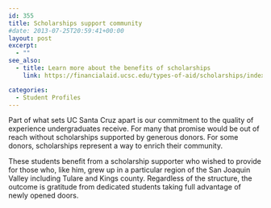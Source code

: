 ```yaml
---
id: 355
title: Scholarships support community
#date: 2013-07-25T20:59:41+00:00
layout: post
excerpt:
  - ""
see_also:
  - title: Learn more about the benefits of scholarships
    link: https://financialaid.ucsc.edu/types-of-aid/scholarships/index.html

categories:
  - Student Profiles
---
```

Part of what sets UC Santa Cruz apart is our commitment to the quality of experience undergraduates receive. For many that promise would be out of reach without scholarships supported by generous donors. For some donors, scholarships represent a way to enrich their community.

These students benefit from a scholarship supporter who wished to provide for those who, like him, grew up in a particular region of the San Joaquin Valley including Tulare and Kings county. Regardless of the structure, the outcome is gratitude from dedicated students taking full advantage of newly opened doors.